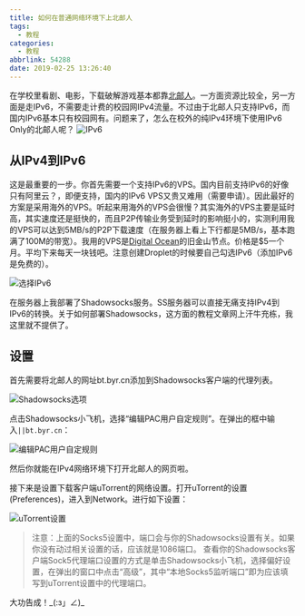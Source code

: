 ```yaml
---
title: 如何在普通网络环境下上北邮人
tags:
  - 教程
categories:
  - 教程
abbrlink: 54288
date: 2019-02-25 13:26:40
---
```

在学校里看剧、电影，下载破解游戏基本都靠[北邮人](bt.byr.cn)。一方面资源比较全，另一方面是走IPv6，不需要走计费的校园网IPv4流量。不过由于北邮人只支持IPv6，而国内IPv6基本只有校园网有。问题来了，怎么在校外的纯IPv4环境下使用IPv6 Only的北邮人呢？
![IPv6](https://imgs.codewoody.com/uploads/big/1b99a38129580435479cfa72b086b3b5.jpg)
<!--more-->

## 从IPv4到IPv6

这是最重要的一步。你首先需要一个支持IPv6的VPS。国内目前支持IPv6的好像只有阿里云？，即便支持，国内的IPv6 VPS又贵又难用（需要申请）。因此最好的方案是采用海外的VPS。听起来用海外的VPS会很慢？其实海外的VPS主要是延时高，其实速度还是挺快的，而且P2P传输业务受到延时的影响挺小的，实测利用我的VPS可以达到5MB/s的P2P下载速度（在服务器上看上下行都是5MB/s，基本跑满了100M的带宽）。我用的VPS是[Digital Ocean](www.digitalocean.com)的旧金山节点。价格是$5一个月。平均下来每天一块钱吧。注意创建Droplet的时候要自己勾选IPv6（添加IPv6是免费的）。

![选择IPv6](https://imgs.codewoody.com/uploads/big/c052a17e4f29aea937edaec279b366e9.png)

在服务器上我部署了Shadowsocks服务。SS服务器可以直接无痛支持IPv4到IPv6的转换。关于如何部署Shadowsocks，这方面的教程文章网上汗牛充栋，我这里就不提供了。

## 设置

首先需要将北邮人的网址bt.byr.cn添加到Shadowsocks客户端的代理列表。

![Shadowsocks选项](https://imgs.codewoody.com/uploads/big/e9cf5e6db36fbdccf7fc9c4f330ce8b0.png)

点击Shadowsocks小飞机，选择“编辑PAC用户自定规则”。在弹出的框中输入`||bt.byr.cn`：

![编辑PAC用户自定规则](https://imgs.codewoody.com/uploads/big/b2e5cef758cd665368a3ecb56e139a32.png)

然后你就能在IPv4网络环境下打开北邮人的网页啦。

接下来是设置下载客户端uTorrent的网络设置。打开uTorrent的设置(Preferences)，进入到Network。进行如下设置：

![uTorrent设置](https://imgs.codewoody.com/uploads/big/6281a4baa6ef2e535ce877dbf455ac6a.png)

> 注意：上面的Socks5设置中，端口会与你的Shadowsocks设置有关。如果你没有动过相关设置的话，应该就是1086端口。
> 查看你的Shadowsocks客户端Sock5代理端口设置的方式是单击Shadowsocks小飞机，选择偏好设置，在弹出的窗口中点击“高级”，其中“本地Socks5监听端口”即为应该填写到uTorrent设置中的代理端口。

大功告成！\_(:з」∠)\_
